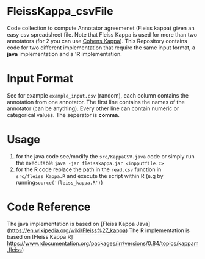 # FleissKappa_csvFile
Code collection to compute Annotator agreemenet (Fleiss kappa) given an easy csv spreadsheet file. Note that Fleiss Kappa is used for more than two annotators (for 2 you can use [Cohens Kappa](https://de.wikipedia.org/wiki/Cohens_Kappa)). 
This Repository contains code for two different implementation that require the same input format, a **java** implementation and a '**R** implementation.

# Input Format 
See for example `example_input.csv` (random), each column contains the annotation from one annotator. The first line contains the names of the annotator (can be anything). Every other line can contain numeric or categorical values. The seperator is **comma**. 

# Usage
1) for the java code see/modify the `src/KappaCSV.java` code or simply run the executable `java -jar fleisskappa.jar <inpputfile.c>`
2) for the R code replace the path in the `read.csv` function in `src/fleiss_Kappa.R` and execute the script within R (e.g  by running`source('fleiss_kappa.R')`)
# Code Reference
The java implementation is based on  [Fleiss Kappa Java] (https://en.wikipedia.org/wiki/Fleiss%27_kappa) 
The R implementation is based on [Fleiss Kappa R] https://www.rdocumentation.org/packages/irr/versions/0.84/topics/kappam.fleiss)
